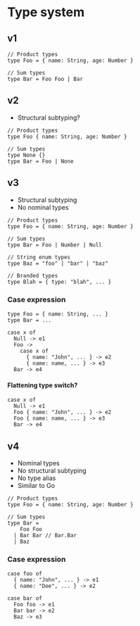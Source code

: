 # Type system

## v1

```
// Product types
type Foo = { name: String, age: Number }

// Sum types
type Bar = Foo Foo | Bar
```

## v2

- Structural subtyping?

```
// Product types
type Foo { name: String, age: Number }

// Sum types
type None {}
type Bar = Foo | None
```

## v3

- Structural subtyping
- No nominal types

```
// Product types
type Foo = { name: String, age: Number }

// Sum types
type Bar = Foo | Number | Null

// String enum types
type Baz = "foo" | "bar" | "baz"

// Branded types
type Blah = { type: "blah", ... }
```

### Case expression

```
type Foo = { name: String, ... }
type Bar = ...

case x of
  Null -> e1
  Foo ->
    case x of
      { name: "John", ... } -> e2
      { name: name, ... } -> e3
  Bar -> e4
```

#### Flattening type switch?

```
case x of
  Null -> e1
  Foo { name: "John", ... } -> e2
  Foo { name: name, ... } -> e3
  Bar -> e4
```

## v4

- Nominal types
- No structural subtyping
- No type alias
- Similar to Go

```
// Product types
type Foo = { name: String, age: Number }

// Sum types
type Bar =
    Foo Foo
  | Bar Bar // Bar.Bar
  | Baz
```

### Case expression

```
case foo of
  { name: "John", ... } -> e1
  { name: "Doe", ... } -> e2

case bar of
  Foo foo -> e1
  Bar bar -> e2
  Baz -> e3
```
